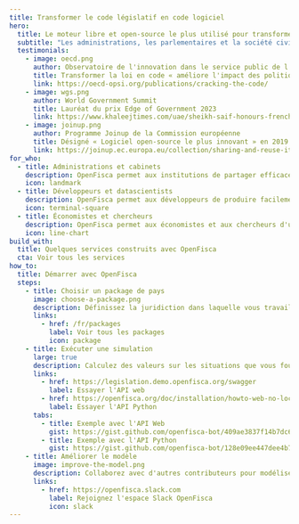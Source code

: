 ```yaml
---
title: Transformer le code législatif en code logiciel
hero:
  title: Le moteur libre et open-source le plus utilisé pour transformer la loi en code
  subtitle: "Les administrations, les parlementaires et la société civile partagent enfin un langage commun pour débattre et actionner les politiques sociales et fiscales : OpenFisca permet de modéliser collaborativement les lois et règlementations et de les mettre à disposition des développeurs, des experts de la donnée et des chercheurs grâce à des API ouvertes."
  testimonials:
    - image: oecd.png
      author: Observatoire de l'innovation dans le service public de l'OCDE
      title: Transformer la loi en code « améliore l'impact des politiques publiques et la fourniture de service »
      link: https://oecd-opsi.org/publications/cracking-the-code/
    - image: wgs.png
      author: World Government Summit
      title: Lauréat du prix Edge of Government 2023
      link: https://www.khaleejtimes.com/uae/sheikh-saif-honours-french-governments-openfisca-project
    - image: joinup.png
      author: Programme Joinup de la Commission européenne
      title: Désigné « Logiciel open-source le plus innovant » en 2019
      link: https://joinup.ec.europa.eu/collection/sharing-and-reuse-it-solutions/sharing-reuse-awards-2019-results#oss-inno
for_who:
  - title: Administrations et cabinets
    description: OpenFisca permet aux institutions de partager efficacement les mises à jour de la réglementation et de mutualiser les coûts. L'interconnexion des règles entre les organismes publics sous la forme de paramètres lisibles et de code exécutable offre une transparence algorithmique minimale immédiate et réduit les frais pour le contribuable.
    icon: landmark
  - title: Développeurs et datascientists
    description: OpenFisca permet aux développeurs de produire facilement des applications calculant des taxes et prestations complexes grâce à son API web JSON, et aux datascientists de travailler à grande échelle grâce à son API Python vectorielle. La contribution de formules et le système d'extensions permet de produire des services pour n'importe quel contexte métier.
    icon: terminal-square
  - title: Économistes et chercheurs
    description: OpenFisca permet aux économistes et aux chercheurs d'utiliser des données administratives ou de recensement pour simuler l'impact de toute réforme passée ou future sur la distribution des revenus d'une population donnée. La mise en relation de toutes les prestations calculées permet d'analyser les interactions entre plusieurs réformes.
    icon: line-chart
build_with:
  title: Quelques services construits avec OpenFisca
  cta: Voir tous les services
how_to:
  title: Démarrer avec OpenFisca
  steps:
    - title: Choisir un package de pays
      image: choose-a-package.png
      description: Définissez la juridiction dans laquelle vous travaillez et accédez au modèle de sa législation.
      links:
        - href: /fr/packages
          label: Voir tous les packages
          icon: package
    - title: Exécuter une simulation
      large: true
      description: Calculez des valeurs sur les situations que vous fournissez, d'une personne ou de plusieurs millions.
      links:
        - href: https://legislation.demo.openfisca.org/swagger
          label: Essayer l'API web
        - href: https://openfisca.org/doc/installation/howto-web-no-local-install.html
          label: Essayer l'API Python
      tabs:
        - title: Exemple avec l'API Web
          gist: https://gist.github.com/openfisca-bot/409ae3837f14b7dc6a2563a2537beec1.js
        - title: Exemple avec l'API Python
          gist: https://gist.github.com/openfisca-bot/128e09ee447dee4b7fb8df35833ba833.js
    - title: Améliorer le modèle
      image: improve-the-model.png
      description: Collaborez avec d'autres contributeurs pour modéliser de nouvelles lois, mettre à jour les valeurs légales, traiter des cas limites, ajouter des tests, améliorer la documentation… Les packages sont des logiciels libres, vous n'êtes donc jamais seul !
      links:
        - href: https://openfisca.slack.com
          label: Rejoignez l'espace Slack OpenFisca
          icon: slack
---
```

